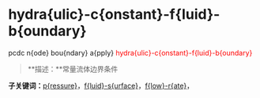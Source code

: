 # hydra{ulic}-c{onstant}-f{luid}-b{oundary}
pcdc n{ode} bou{ndary} a{pply} <span style='color: red;'>hydra{ulic}-c{onstant}-f{luid}-b{oundary}</span>
> **描述：**常量流体边界条件

**子关键词：**[p{ressure}](n{ode}/bou{ndary}/a{pply}/hydra{ulic}-c{onstant}-f{luid}-b{oundary}/p{ressure}/)，[f{luid}-s{urface}](n{ode}/bou{ndary}/a{pply}/hydra{ulic}-c{onstant}-f{luid}-b{oundary}/f{luid}-s{urface}/)，[f{low}-r{ate}](n{ode}/bou{ndary}/a{pply}/hydra{ulic}-c{onstant}-f{luid}-b{oundary}/f{low}-r{ate}/)，
